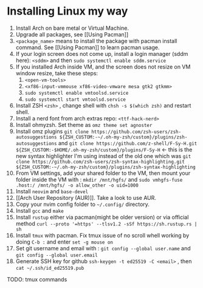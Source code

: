 # Installing Linux my way

1. Install Arch on bare metal or Virtual Machine.
2. Upgrade all packages, see [[Using Pacman]]
3. `<package_name>` means to install the package with pacman install command. See [[Using Pacman]] to learn pacman usage.
4. If your login screen does not come up, install a login manager (sddm here): `<sddm>` and then `sudo systemctl enable sddm.service`
5. If you installed Arch inside VM, and the screen does not resize on VM window resize, take these steps: 
	1. `<open-vm-tools>` 
	2. `<xf86-input-vmmouse xf86-video-vmware mesa gtk2 gtkmm>` 
	3. `sudo systemctl enable vmtoolsd.service`
	4. `sudo systemctl start vmtoolsd.service`
6. Install ZSH `<zsh>` , change shell with `chsh -s $(which zsh)` and restart shell.
7. Install a nerd font from arch extras repo: `<ttf-hack-nerd>`
8. Install ohmyzsh. Set theme as `omz theme set agnoster`
9. Install omz plugins `git clone https://github.com/zsh-users/zsh-autosuggestions ${ZSH_CUSTOM:-~/.oh-my-zsh/custom}/plugins/zsh-autosuggestions` and `git clone https://github.com/z-shell/F-Sy-H.git ${ZSH_CUSTOM:-$HOME/.oh-my-zsh/custom}/plugins/F-Sy-H` <- this is the new syntax highlighter I'm using instead of the old one which was `git clone https://github.com/zsh-users/zsh-syntax-highlighting.git ${ZSH_CUSTOM:-~/.oh-my-zsh/custom}/plugins/zsh-syntax-highlighting`
10. From VM settings, add your shared folder to the VM, then mount your folder inside the VM with : `mkdir /mnt/hgfs/` and `sudo vmhgfs-fuse .host:/ /mnt/hgfs/ -o allow_other -o uid=1000`
11. Install `neovim` and `base-devel`
12. [[Arch User Repository (AUR)]]. Take a look to use AUR.
13. Copy your nvim config folder to `~/.config/` directory.
14. Install `gcc` and `make`
15. Install `rustup` either via pacman(might be older version) or via official method `curl --proto '=https' --tlsv1.2 -sSf https://sh.rustup.rs | sh`
16. Install `tmux` with pacman. Fix tmux issue of no scroll whell working by doing `C-b :` and enter  `set -g mouse on`
17. Set git username and email with : `git config --global user.name` and `git config --global user.email`
18. Generate SSH key for github `ssh-keygen -t ed25519 -C <email>` , then `cat ~/.ssh/id_ed25519.pub`

TODO: tmux commands
